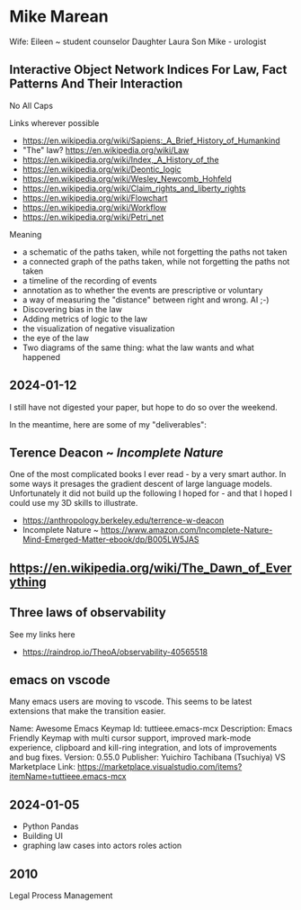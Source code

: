 
# Mike Marean

Wife: Eileen ~ student counselor
Daughter Laura
Son Mike - urologist

## Interactive Object Network Indices For Law, Fact Patterns And Their Interaction

No All Caps

Links wherever possible

* https://en.wikipedia.org/wiki/Sapiens:_A_Brief_History_of_Humankind
* "The" law? https://en.wikipedia.org/wiki/Law
* https://en.wikipedia.org/wiki/Index,_A_History_of_the
* https://en.wikipedia.org/wiki/Deontic_logic
* https://en.wikipedia.org/wiki/Wesley_Newcomb_Hohfeld
* https://en.wikipedia.org/wiki/Claim_rights_and_liberty_rights
* https://en.wikipedia.org/wiki/Flowchart
* https://en.wikipedia.org/wiki/Workflow
* https://en.wikipedia.org/wiki/Petri_net

Meaning

* a schematic of the paths taken, while not forgetting the paths not taken
* a connected graph of the paths taken, while not forgetting the paths not taken
* a timeline of the recording of events
* annotation as to whether the events are prescriptive or voluntary
* a way of measuring the "distance" between right and wrong. AI  ;-)
* Discovering bias in the law
* Adding metrics of logic to the law
* the visualization of negative visualization
* the eye of the law
* Two diagrams of the same thing: what the law wants and what happened



## 2024-01-12

I still have not digested your paper, but hope to do so over the weekend.

In the meantime, here are some of my "deliverables":

## Terence Deacon ~ _Incomplete Nature_
One of the most complicated books I ever read - by a very smart author. In some ways it presages the gradient descent of large language models. Unfortunately it did not build up the following I hoped for - and that I hoped I could use my 3D skills to illustrate.

* https://anthropology.berkeley.edu/terrence-w-deacon
* Incomplete Nature ~ https://www.amazon.com/Incomplete-Nature-Mind-Emerged-Matter-ebook/dp/B005LW5JAS

## https://en.wikipedia.org/wiki/The_Dawn_of_Everything


## Three laws of observability

See my links here

*  https://raindrop.io/TheoA/observability-40565518

## emacs on vscode

Many emacs users are moving to vscode.  This seems to be latest extensions that make the transition easier.

Name: Awesome Emacs Keymap
Id: tuttieee.emacs-mcx
Description: Emacs Friendly Keymap with multi cursor support, improved mark-mode experience, clipboard and kill-ring integration, and lots of improvements and bug fixes.
Version: 0.55.0
Publisher: Yuichiro Tachibana (Tsuchiya)
VS Marketplace Link: https://marketplace.visualstudio.com/items?itemName=tuttieee.emacs-mcx


## 2024-01-05

* Python Pandas
* Building UI
* graphing law cases into actors roles action

## 2010

Legal Process Management

